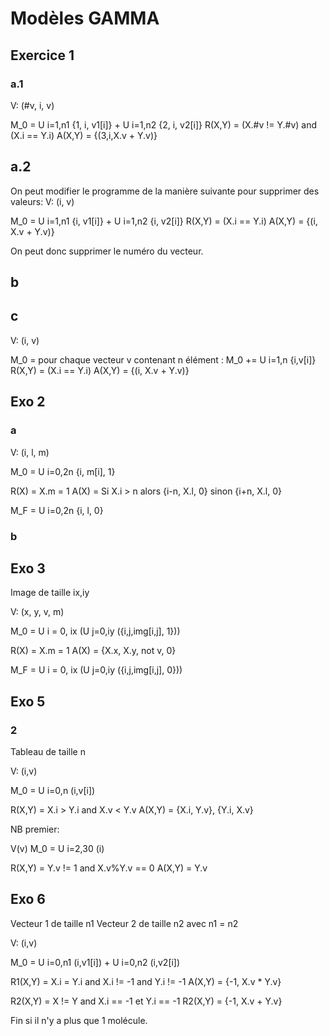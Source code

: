 # Modèles GAMMA

## Exercice 1
### a.1
V: (#v, i, v)

M_0 = U i=1,n1 {1, i, v1[i]} + U i=1,n2 {2, i, v2[i]}
R(X,Y) = (X.#v != Y.#v) and (X.i == Y.i)
A(X,Y) = {(3,i,X.v + Y.v)}

## a.2
On peut modifier le programme de la manière suivante pour supprimer des valeurs:
V: (i, v)

M_0 = U i=1,n1 {i, v1[i]} + U i=1,n2 {i, v2[i]}
R(X,Y) = (X.i == Y.i)
A(X,Y) = {(i, X.v + Y.v)}

On peut donc supprimer le numéro du vecteur.


## b

## c
V: (i, v)

M_0 = pour chaque vecteur v contenant n élément : M_0 += U i=1,n {i,v[i]}
R(X,Y) = (X.i == Y.i)
A(X,Y) = {(i, X.v + Y.v)}

## Exo 2
### a
V: (i, l, m)

M_0 = U i=0,2n {i, m[i], 1}

R(X) = X.m = 1
A(X) = Si X.i > n alors {i-n, X.l, 0} sinon {i+n, X.l, 0}

M_F = U i=0,2n {i, l, 0}

### b

## Exo 3
Image de taille ix,iy

V: (x, y, v, m)

M_0 = U i = 0, ix (U j=0,iy ({i,j,img[i,j], 1}))

R(X) = X.m = 1
A(X) = {X.x, X.y, not v, 0}

M_F = U i = 0, ix (U j=0,iy ({i,j,img[i,j], 0}))


## Exo 5

### 2
Tableau de taille n

V: (i,v)

M_0 = U i=0,n (i,v[i])

R(X,Y) = X.i > Y.i and X.v < Y.v
A(X,Y) = {X.i, Y.v}, {Y.i, X.v}

NB premier:

V(v)
M_0 = U i=2,30 (i)

R(X,Y) = Y.v != 1 and X.v%Y.v == 0
A(X,Y) = Y.v

## Exo 6

Vecteur 1 de taille n1
Vecteur 2 de taille n2
avec n1 = n2

V: (i,v)

M_0 = U i=0,n1 (i,v1[i]) + U i=0,n2 (i,v2[i])

R1(X,Y) = X.i = Y.i and X.i != -1 and Y.i != -1
A(X,Y) = {-1, X.v * Y.v}

R2(X,Y) = X != Y and X.i == -1 et Y.i == -1
R2(X,Y) = {-1, X.v + Y.v}

Fin si il n'y a plus que 1 molécule.
